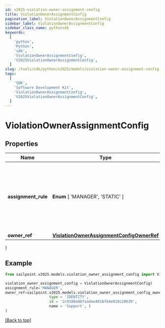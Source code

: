 ```yaml
---
id: v2025-violation-owner-assignment-config
title: ViolationOwnerAssignmentConfig
pagination_label: ViolationOwnerAssignmentConfig
sidebar_label: ViolationOwnerAssignmentConfig
sidebar_class_name: pythonsdk
keywords:
  [
    'python',
    'Python',
    'sdk',
    'ViolationOwnerAssignmentConfig',
    'V2025ViolationOwnerAssignmentConfig',
  ]
slug: /tools/sdk/python/v2025/models/violation-owner-assignment-config
tags:
  [
    'SDK',
    'Software Development Kit',
    'ViolationOwnerAssignmentConfig',
    'V2025ViolationOwnerAssignmentConfig',
  ]
---
```


# ViolationOwnerAssignmentConfig

## Properties

| Name | Type | Description | Notes |
| --- | --- | --- | --- |
| **assignment_rule** | **Enum** [ 'MANAGER', 'STATIC' ] | Details about the violations owner. MANAGER - identity's manager STATIC - Governance Group or Identity | [optional] |
| **owner_ref** | [**ViolationOwnerAssignmentConfigOwnerRef**](violation-owner-assignment-config-owner-ref) |  | [optional] |

}

## Example

```python
from sailpoint.v2025.models.violation_owner_assignment_config import ViolationOwnerAssignmentConfig

violation_owner_assignment_config = ViolationOwnerAssignmentConfig(
assignment_rule='MANAGER',
owner_ref=sailpoint.v2025.models.violation_owner_assignment_config_owner_ref.ViolationOwnerAssignmentConfig_ownerRef(
                    type = 'IDENTITY',
                    id = '2c9180a46faadee4016fb4e018c20639',
                    name = 'Support', )
)

```

[[Back to top]](#)
